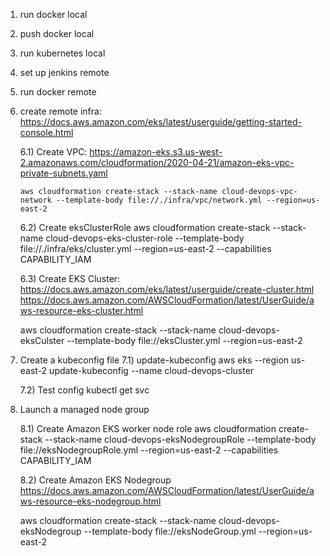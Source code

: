 1.  run docker local
2.  push docker local
3.  run kubernetes local
4.  set up jenkins remote
5.  run docker remote
6.  create remote infra:
    https://docs.aws.amazon.com/eks/latest/userguide/getting-started-console.html

    6.1) Create VPC:
    https://amazon-eks.s3.us-west-2.amazonaws.com/cloudformation/2020-04-21/amazon-eks-vpc-private-subnets.yaml

        aws cloudformation create-stack --stack-name cloud-devops-vpc-network --template-body file://./infra/vpc/network.yml --region=us-east-2

    6.2) Create eksClusterRole
        aws cloudformation create-stack --stack-name cloud-devops-eks-cluster-role --template-body file://./infra/eks/cluster.yml --region=us-east-2 --capabilities CAPABILITY_IAM


    6.3) Create EKS Cluster:
    https://docs.aws.amazon.com/eks/latest/userguide/create-cluster.html
    https://docs.aws.amazon.com/AWSCloudFormation/latest/UserGuide/aws-resource-eks-cluster.html

    aws cloudformation create-stack --stack-name cloud-devops-eksCulster --template-body file://eksCluster.yml --region=us-east-2

7. Create a kubeconfig file
   7.1) update-kubeconfig
   aws eks --region us-east-2 update-kubeconfig --name cloud-devops-cluster

   7.2) Test config
   kubectl get svc

8. Launch a managed node group

   8.1) Create Amazon EKS worker node role
   aws cloudformation create-stack --stack-name cloud-devops-eksNodegroupRole --template-body file://eksNodegroupRole.yml --region=us-east-2 --capabilities CAPABILITY_IAM

   8.2) Create Amazon EKS Nodegroup
   https://docs.aws.amazon.com/AWSCloudFormation/latest/UserGuide/aws-resource-eks-nodegroup.html

   aws cloudformation create-stack --stack-name cloud-devops-eksNodegroup --template-body file://eksNodeGroup.yml --region=us-east-2
